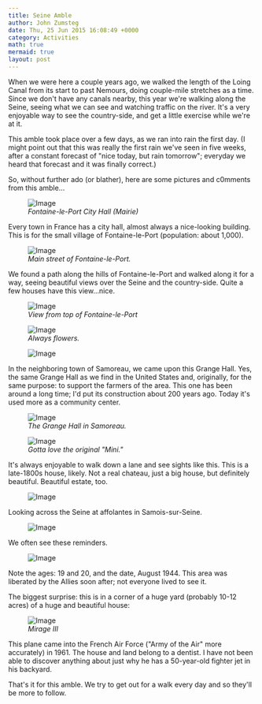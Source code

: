```yaml
---
title: Seine Amble
author: John Zumsteg
date: Thu, 25 Jun 2015 16:08:49 +0000
category: Activities
math: true
mermaid: true
layout: post
---
```

When we were here a couple years ago, we walked the length of the Loing Canal from its start to past Nemours, doing couple-mile stretches as a time. Since we don't have any canals nearby, this year we're walking along the Seine, seeing what we can see and watching traffic on the river. It's a very enjoyable way to see the country-side, and get a little exercise while we're at it.

This amble took place over a few days, as we ran into rain the first day. (I might point out that this was really the first rain we've seen in five weeks, after a constant forecast of "nice today, but rain tomorrow"; everyday we heard that forecast and it was finally correct.)

So, without further ado (or blather), here are some pictures and c0mments from this amble...

<figure class = "landscape">
	<img src="{{"/assets/images/2015/06/20150618_DSC05545.jpg" | prepend: site.baseurl  }}" alt="Image" />
	<figcaption><em>Fontaine-le-Port City Hall (Mairie)</em></figcaption>
</figure>



Every town in France has a city hall, almost always a nice-looking building. This is for the small village of Fontaine-le-Port (population: about 1,000).

<figure class = "portrait">
	<img src="{{"/assets/images/2015/06/20150618_DSC05550.jpg" | prepend: site.baseurl  }}" alt="Image" />
	<figcaption><em>Main street of Fontaine-le-Port.</em></figcaption>
</figure>



We found a path along the hills of Fontaine-le-Port and walked along it for a way, seeing beautiful views over the Seine and the country-side. Quite a few houses have this view...nice.

<figure class = "landscape">
	<img src="{{"/assets/images/2015/06/20150619_DSC05583.jpg" | prepend: site.baseurl  }}" alt="Image" />
	<figcaption><em>View from top of Fontaine-le-Port</em></figcaption>
</figure>



<figure class = "landscape">
	<img src="{{"/assets/images/2015/06/20150619_DSC05584.jpg" | prepend: site.baseurl  }}" alt="Image" />
	<figcaption><em>Always flowers.</em></figcaption>
</figure>



<figure class = "landscape">
	<img src="{{"/assets/images/2015/06/20150619_DSC05585.jpg" | prepend: site.baseurl  }}" alt="Image" />
	<figcaption></figcaption>
</figure>



In the neighboring town of Samoreau, we came upon this Grange Hall. Yes, the same Grange Hall as we find in the United States and, originally, for the same purpose: to support the farmers of the area. This one has been around a long time; I'd put its construction about 200 years ago. Today it's used more as a community center.

<figure class = "landscape">
	<img src="{{"/assets/images/2015/06/20150619_DSC05586.jpg" | prepend: site.baseurl  }}" alt="Image" />
	<figcaption><em>The Grange Hall in Samoreau.</em></figcaption>
</figure>



<figure class = "portrait">
	<img src="{{"/assets/images/2015/06/20150624_DSC05668.jpg" | prepend: site.baseurl  }}" alt="Image" />
	<figcaption><em>Gotta love the original "Mini."</em></figcaption>
</figure>



It's always enjoyable to walk down a lane and see sights like this. This is a late-1800s house, likely. Not a real chateau, just a big house, but definitely beautiful. Beautiful estate, too.
<figure class = "landscape">
	<img src="{{"/assets/images/2015/06/20150624_DSC05671-840x1024.jpg" | prepend: site.baseurl  }}" alt="Image" />
	<figcaption></figcaption>
</figure>



Looking across the Seine at affolantes in Samois-sur-Seine.
<figure class = "landscape">
	<img src="{{"/assets/images/2015/06/20150624_DSC05672.jpg" | prepend: site.baseurl  }}" alt="Image" />
	<figcaption></figcaption>
</figure>



We often see these reminders.
<figure class = "landscape">
	<img src="{{"/assets/images/2015/06/20150624_DSC05675.jpg" | prepend: site.baseurl  }}" alt="Image" />
	<figcaption></figcaption>
</figure>


Note the ages: 19 and 20, and the date, August 1944. This area was liberated by the Allies soon after; not everyone lived to see it.

The biggest surprise: this is in a corner of a huge yard (probably 10-12 acres) of a huge and beautiful house:

<figure class = "landscape">
	<img src="{{"/assets/images/2015/06/20150624_DSC05680.jpg" | prepend: site.baseurl  }}" alt="Image" />
	<figcaption><em>Mirage III</em></figcaption>
</figure>



This plane came into the French Air Force ("Army of the Air" more accurately) in 1961. The house and land belong to a dentist. I have not been able to discover anything about just why he has a 50-year-old fighter jet in his backyard.

That's it for this amble. We try to get out for a walk every day and so they'll be more to follow.
